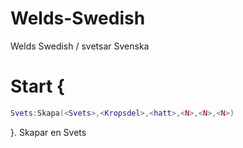 # Welds-Swedish
Welds Swedish / svetsar Svenska

# Start {
```lua
Svets:Skapa(<Svets>,<Kropsdel>,<hatt>,<N>,<N>,<N>)
```
}. Skapar en Svets
